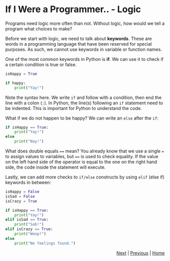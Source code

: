 # If I Were a Programmer.. - Logic

Programs need logic more often than not. Without logic, how would we tell a program what choices to make? 

Before we start with logic, we need to talk about **keywords**. These are words in a programming language that have been reserved for special purposes. As such, we cannot use keywords in variable or function names.

One of the most common keywords in Python is **if**. We can use it to check if a certain condition is true or false.
```python
isHappy = True

if happy:
    print("Yay!")
```

Note the syntax here. We write `if` and follow with a condition, then end the line with a colon (`:`). In Python, the line(s) following an `if` statement need to be indented. This is important for Python to understand the code.

What if we do not happen to be happy? We can write an `else` after the `if`:
```python
if isHappy == True:
    print("Yay!")
else
    print("Nay!")
```
What does double equals `==` mean? You already know that we use a single `=` to assign values to variables, but `==` is used to check equality. If the value on the left hand side of the operator is equal to the one on the right hand side, the code inside the statement will execute.


Lastly, we can add more checks to `if/else` constructs by using `elif` (else if) keywords in between:
```python
isHappy = False
isSad = False
isCrazy = True

if isHappy == True:
    print("Yay!")
elif isSad == True:
    print("Sob!")
elif isCrazy == True:
    print("Woop!")
else
    print("No feelings found.")
```

<div style="text-align: right">
<a href="bool-operators.html">Next</a> | 
<a href="booleans.html">Previous</a> | 
<a href="../index.html">Home</a>
</div>